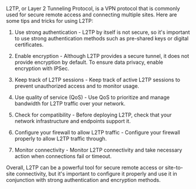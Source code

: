 L2TP, or Layer 2 Tunneling Protocol, is a VPN protocol that is commonly used for secure remote access and connecting multiple sites. Here are some tips and tricks for using L2TP:

1. Use strong authentication - L2TP by itself is not secure, so it's important to use strong authentication methods such as pre-shared keys or digital certificates.

2. Enable encryption - Although L2TP provides a secure tunnel, it does not provide encryption by default. To ensure data privacy, enable encryption with IPSec.

3. Keep track of L2TP sessions - Keep track of active L2TP sessions to prevent unauthorized access and to monitor usage.

4. Use quality of service (QoS) - Use QoS to prioritize and manage bandwidth for L2TP traffic over your network.

5. Check for compatibility - Before deploying L2TP, check that your network infrastructure and endpoints support it.

6. Configure your firewall to allow L2TP traffic - Configure your firewall properly to allow L2TP traffic through.

7. Monitor connectivity - Monitor L2TP connectivity and take necessary action when connections fail or timeout.

Overall, L2TP can be a powerful tool for secure remote access or site-to-site connectivity, but it's important to configure it properly and use it in conjunction with strong authentication and encryption methods.
